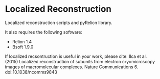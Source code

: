 # Localized Reconstruction

Localized reconstruction scripts and pyRelion library.

It also requires the following software:
* Relion 1.4
* Bsoft 1.9.0

If localized recsontruction is useful in your work, please cite:
Ilca et al. (2015) Localized reconstruction of subunits from electron cryomicroscopy images of macromolecular complexes. Nature Communications 6. doi:10.1038/ncomms9843
